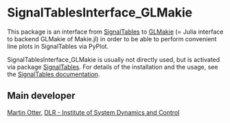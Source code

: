 # SignalTablesInterface_GLMakie

This package is an interface from [SignalTables](https://github.com/ModiaSim/SignalTables.jl) to 
[GLMakie](https://github.com/JuliaPlots/Makie.jl) (= Julia interface to backend GLMakie of Makie.jl)
in order to be able to perform convenient line plots in SignalTables via PyPlot.

SignalTablesInterface_GLMakie is usually not directly used, but is activated via package
[SignalTables](https://github.com/ModiaSim/SignalTables.jl).
For details of the installation and the usage, 
see the [SignalTables documentation](https://modiasim.github.io/SignalTables.jl/stable/index.html).


## Main developer

[Martin Otter](https://rmc.dlr.de/sr/en/staff/martin.otter/),
[DLR - Institute of System Dynamics and Control](https://www.dlr.de/sr/en)